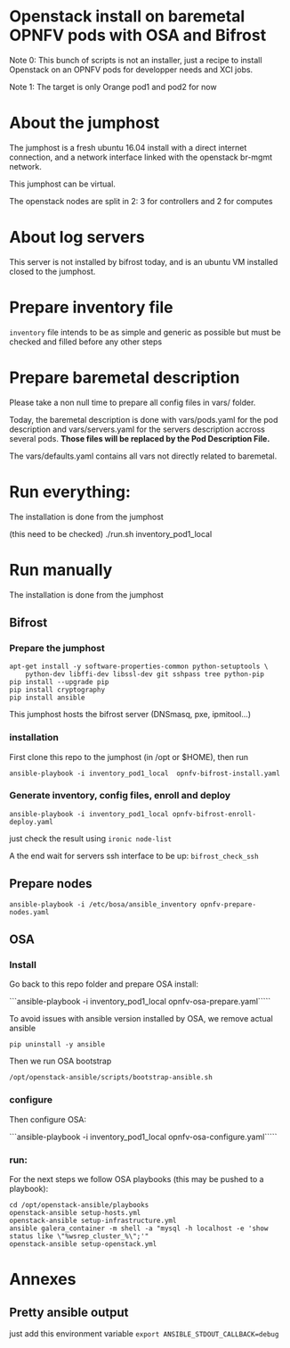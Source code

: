 # Openstack install on baremetal OPNFV pods with OSA and Bifrost

Note 0: This bunch of scripts is not an installer, just a recipe to install
Openstack on an OPNFV pods for developper needs and XCI jobs.

Note 1: The target is only Orange pod1 and pod2 for now

# About the jumphost

The jumphost is a fresh ubuntu 16.04 install with a direct internet connection, and a network interface linked with the openstack br-mgmt network.

This jumphost can be virtual.

The openstack nodes are split in 2: 3 for controllers and 2 for computes

# About log servers

This server is not installed by bifrost today, and is an ubuntu VM
installed closed to the jumphost.

# Prepare inventory file

```inventory``` file intends to be as simple and generic as possible
but must be checked and filled before any other steps

# Prepare baremetal description

Please take a non null time to prepare all config files in vars/ folder.

Today, the baremetal description is done with vars/pods.yaml for the pod
description and vars/servers.yaml for the servers description accross several
pods. **Those files will be replaced by the Pod Description File.**

The vars/defaults.yaml contains all vars not directly related to baremetal.

# Run everything:

The installation is done from the jumphost

(this need to be checked)
./run.sh inventory_pod1_local

# Run manually

The installation is done from the jumphost

## Bifrost

### Prepare the jumphost

```
apt-get install -y software-properties-common python-setuptools \
    python-dev libffi-dev libssl-dev git sshpass tree python-pip
pip install --upgrade pip
pip install cryptography
pip install ansible
```

This jumphost hosts the bifrost server (DNSmasq, pxe, ipmitool...)

### installation

First clone this repo to the jumphost (in /opt or $HOME), then run

```ansible-playbook -i inventory_pod1_local  opnfv-bifrost-install.yaml```


### Generate inventory, config files, enroll and deploy

```ansible-playbook -i inventory_pod1_local opnfv-bifrost-enroll-deploy.yaml```

just check the result using ```ironic node-list```

A the end wait for servers ssh interface to be up: ```bifrost_check_ssh```

## Prepare nodes

```ansible-playbook -i /etc/bosa/ansible_inventory opnfv-prepare-nodes.yaml```

## OSA

### Install

Go back to this repo folder and prepare OSA install:

```ansible-playbook -i inventory_pod1_local  opnfv-osa-prepare.yaml`````

To avoid issues with ansible version installed by OSA, we remove actual ansible

```pip uninstall -y ansible```

Then we run OSA bootstrap

```/opt/openstack-ansible/scripts/bootstrap-ansible.sh ```

### configure

Then configure OSA:

```ansible-playbook -i inventory_pod1_local  opnfv-osa-configure.yaml`````

### run:

For the next steps we follow OSA playbooks (this may be pushed to a playbook):

```
cd /opt/openstack-ansible/playbooks
openstack-ansible setup-hosts.yml
openstack-ansible setup-infrastructure.yml
ansible galera_container -m shell -a "mysql -h localhost -e 'show status like \"%wsrep_cluster_%\";'"
openstack-ansible setup-openstack.yml
```

# Annexes

## Pretty ansible output

just add this environment variable
```export ANSIBLE_STDOUT_CALLBACK=debug```

